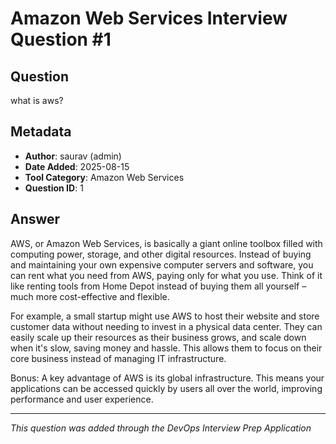 # Amazon Web Services Interview Question #1

## Question
what is aws?

## Metadata
- **Author**: saurav (admin)
- **Date Added**: 2025-08-15
- **Tool Category**: Amazon Web Services
- **Question ID**: 1

## Answer
AWS, or Amazon Web Services, is basically a giant online toolbox filled with computing power, storage, and other digital resources.  Instead of buying and maintaining your own expensive computer servers and software, you can rent what you need from AWS, paying only for what you use. Think of it like renting tools from Home Depot instead of buying them all yourself – much more cost-effective and flexible.



For example, a small startup might use AWS to host their website and store customer data without needing to invest in a physical data center. They can easily scale up their resources as their business grows, and scale down when it's slow, saving money and hassle.  This allows them to focus on their core business instead of managing IT infrastructure.



Bonus:  A key advantage of AWS is its global infrastructure.  This means your applications can be accessed quickly by users all over the world, improving performance and user experience.



---
*This question was added through the DevOps Interview Prep Application*

